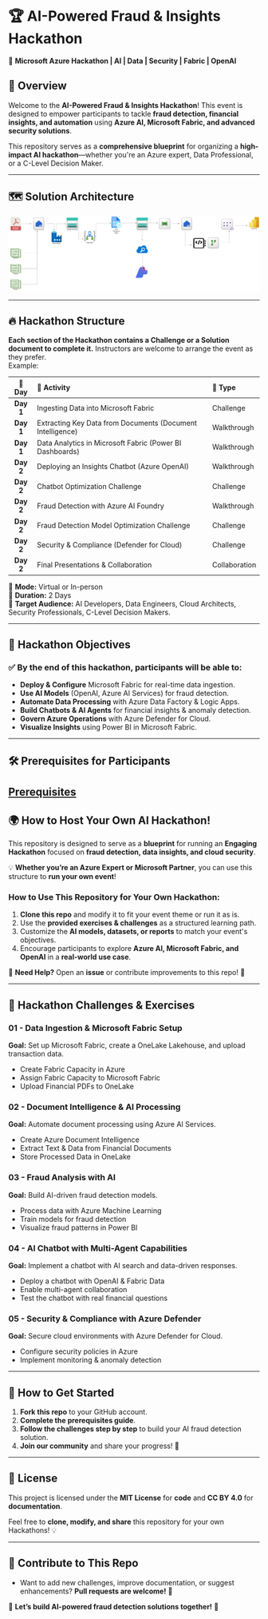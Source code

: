 # 🏆 AI-Powered Fraud & Insights Hackathon  
🚀 **Microsoft Azure Hackathon | AI | Data | Security | Fabric | OpenAI**  

## 📖 Overview  
Welcome to the **AI-Powered Fraud & Insights Hackathon**! This event is designed to empower participants to tackle **fraud detection, financial insights, and automation** using **Azure AI, Microsoft Fabric, and advanced security solutions**.  

This repository serves as a **comprehensive blueprint** for organizing a **high-impact AI hackathon**—whether you're an Azure expert, Data Professional, or a C-Level Decision Maker.  

---

## 🗺️ Solution Architecture

![alt text](https://github.com/DavidArayaS/AI-Powered-Insights-Fraud-Detection-Hackathon/blob/7a77393255aa2071215c87b331e03830de696dd5/Architecture/Architecture.jpeg)

---

## 🔥 Hackathon Structure  

**Each section of the Hackathon contains a Challenge or a Solution document to complete it.** Instructors are welcome to arrange the event as they prefer.  
Example:

| 📅 Day   | 🔹 Activity                                                   | 🏁 Type                |
|:--------:|:-------------------------------------------------------------|:-----------------------|
| **Day 1** | Ingesting Data into Microsoft Fabric                          | Challenge            |
| **Day 1** | Extracting Key Data from Documents (Document Intelligence)    | Walkthrough            |
| **Day 1** | Data Analytics in Microsoft Fabric (Power BI Dashboards)      | Walkthrough            |
| **Day 2** | Deploying an Insights Chatbot (Azure OpenAI)                  | Walkthrough            |
| **Day 2** | Chatbot Optimization Challenge                                | Challenge              |
| **Day 2** | Fraud Detection with Azure AI Foundry                         | Walkthrough            |
| **Day 2** | Fraud Detection Model Optimization Challenge                  | Challenge              |
| **Day 2** | Security & Compliance (Defender for Cloud)                    | Challenge              |
| **Day 2** | Final Presentations & Collaboration                           | Collaboration          |

📌 **Mode:** Virtual or In-person  
📌 **Duration:** 2 Days  
📌 **Target Audience:** AI Developers, Data Engineers, Cloud Architects, Security Professionals, C-Level Decision Makers.

---

## 🎯 **Hackathon Objectives**  

### ✅ **By the end of this hackathon, participants will be able to:**  
- **Deploy & Configure** Microsoft Fabric for real-time data ingestion.  
- **Use AI Models** (OpenAI, Azure AI Services) for fraud detection.  
- **Automate Data Processing** with Azure Data Factory & Logic Apps.  
- **Build Chatbots & AI Agents** for financial insights & anomaly detection.  
- **Govern Azure Operations** with Azure Defender for Cloud.  
- **Visualize Insights** using Power BI in Microsoft Fabric.  

---

## 🛠 **Prerequisites for Participants**  

[Prerequisites](https://github.com/DavidArayaS/AI-Powered-Insights-Fraud-Detection-Hackathon/blob/6f26336b0d145da182411b279fd800837836efd2/Prerequisites.md)
---

## 🌍 **How to Host Your Own AI Hackathon!**  

This repository is designed to serve as a **blueprint** for running an **Engaging Hackathon** focused on **fraud detection, data insights, and cloud security**.  

💡 **Whether you’re an Azure Expert or Microsoft Partner**, you can use this structure to **run your own event**!  

### **How to Use This Repository for Your Own Hackathon:**  
1. **Clone this repo** and modify it to fit your event theme or run it as is.  
2. Use the **provided exercises & challenges** as a structured learning path.  
3. Customize the **AI models, datasets, or reports** to match your event's objectives.  
4. Encourage participants to explore **Azure AI, Microsoft Fabric, and OpenAI** in a **real-world use case**.  

📌 **Need Help?** Open an **issue** or contribute improvements to this repo! 🚀  

---

## 🚀 **Hackathon Challenges & Exercises**  

### **01 - Data Ingestion & Microsoft Fabric Setup**  
**Goal:** Set up Microsoft Fabric, create a OneLake Lakehouse, and upload transaction data.  
- Create Fabric Capacity in Azure  
- Assign Fabric Capacity to Microsoft Fabric  
- Upload Financial PDFs to OneLake  

### **02 - Document Intelligence & AI Processing**  
**Goal:** Automate document processing using Azure AI Services.  
- Create Azure Document Intelligence  
- Extract Text & Data from Financial Documents  
- Store Processed Data in OneLake  

### **03 - Fraud Analysis with AI**  
**Goal:** Build AI-driven fraud detection models.  
- Process data with Azure Machine Learning  
- Train models for fraud detection  
- Visualize fraud patterns in Power BI  

### **04 - AI Chatbot with Multi-Agent Capabilities**  
**Goal:** Implement a chatbot with AI search and data-driven responses.  
- Deploy a chatbot with OpenAI & Fabric Data  
- Enable multi-agent collaboration  
- Test the chatbot with real financial questions  

### **05 - Security & Compliance with Azure Defender**  
**Goal:** Secure cloud environments with Azure Defender for Cloud.  
- Configure security policies in Azure  
- Implement monitoring & anomaly detection  

---

## 🎯 **How to Get Started**  

1. **Fork this repo** to your GitHub account.  
2. **Complete the prerequisites guide**.  
3. **Follow the challenges step by step** to build your AI fraud detection solution.  
4. **Join our community** and share your progress! 🚀  

---

## 📌 **License**  

This project is licensed under the **MIT License** for **code** and **CC BY 4.0** for **documentation**.  

Feel free to **clone, modify, and share** this repository for your own Hackathons! 💡  

---

## 📢 **Contribute to This Repo**  

- Want to add new challenges, improve documentation, or suggest enhancements? **Pull requests are welcome!** 🤝  

🚀 **Let’s build AI-powered fraud detection solutions together!** 🎯  
